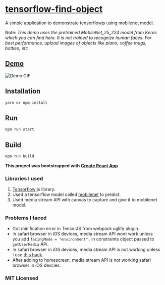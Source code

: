 # [tensorflow-find-object](https://find.surge.sh)

A simple application to demonstrate tensorflowjs using mobilenet model.

Note: *This demo uses the pretrained MobileNet_25_224 model from Keras which you can find here. It is not trained to recognize human faces. For best performance, upload images of objects like piano, coffee mugs, bottles, etc*

## [Demo](https://find.surge.sh)

![Demo GIF](https://github.com/gokulkrishh/tensorflow-find-object/blob/master/FindObject.gif)

## Installation

```bash
yarn or npm install
```

## Run

```bash
npm run start
```

## Build

```bash
npm run build
```

**This project was bootstrapped with [Create React App](https://github.com/facebookincubator/create-react-app)**

### Libraries I used

1.  [Tensorflow](https://js.tensorflow.org/) js library.
2.  Used a tensorflow model called [mobilenet](https://github.com/tensorflow/models/blob/master/research/slim/nets/mobilenet_v1.md) to predict.
3.  Used media stream API with canvas to capture and give it to mobilenet model.

### Problems I faced

* Got minification error in TensorJS from webpack uglify plugin.
* In safari browser in iOS devices, media stream API wont work unless you add `facingMode = "environment";` in constraints object passed to `getUserMedia` API.
* In safari browser in iOS devices, media stream API is not working unless I use [this hack](https://github.com/webrtc/samples/issues/929#issuecomment-330816567).
* After adding to homescreen, media stream API is not working safari browser in iOS devcies.

### MIT Licensed

